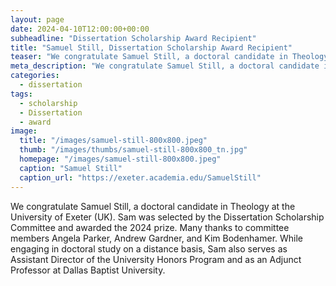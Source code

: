 ```yaml
---
layout: page
date: 2024-04-10T12:00:00+00:00
subheadline: "Dissertation Scholarship Award Recipient"
title: "Samuel Still, Dissertation Scholarship Award Recipient"
teaser: "We congratulate Samuel Still, a doctoral candidate in Theology at the University of Exeter (UK). Sam was selected by the Dissertation Scholarship Committee and awarded the 2024 prize."
meta_description: "We congratulate Samuel Still, a doctoral candidate in Theology at the University of Exeter (UK). Sam was selected by the Dissertation Scholarship Committee and awarded the 2024 prize."
categories:
  - dissertation
tags:
  - scholarship
  - Dissertation
  - award
image:
  title: "/images/samuel-still-800x800.jpeg"
  thumb: "/images/thumbs/samuel-still-800x800_tn.jpg"
  homepage: "/images/samuel-still-800x800.jpeg"
  caption: "Samuel Still"
  caption_url: "https://exeter.academia.edu/SamuelStill"
---
```


We congratulate Samuel Still, a doctoral candidate in Theology at the University of Exeter (UK). Sam was selected by the Dissertation Scholarship Committee and awarded the 2024 prize. Many thanks to committee members Angela Parker, Andrew Gardner, and Kim Bodenhamer. While engaging in doctoral study on a distance basis, Sam also serves as Assistant Director of the University Honors Program and as an Adjunct Professor at Dallas Baptist University.
